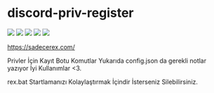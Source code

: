 # discord-priv-register


<img src="https://cdn.discordapp.com/attachments/959198147773612123/1294036627294785546/image.png?ex=67098d05&is=67083b85&hm=54cfcfff96a1a8094af2e06e419761bd2258bdef48de847621053cfbbb9be28e&">
<img src="https://cdn.discordapp.com/attachments/959198147773612123/1294036990156734578/image.png?ex=67098d5c&is=67083bdc&hm=9182fd7ed01bd2abcc84339fe774eab383998e1d1b7e4655335f89a7844201cb&">
<img src="https://cdn.discordapp.com/attachments/959198147773612123/1294037098159931432/image.png?ex=67098d76&is=67083bf6&hm=69dca8a8691f2a48406a227c079984cf9f3dfea8b4398c36b618eafe552ca37d&">
<img src="https://cdn.discordapp.com/attachments/959198147773612123/1294037421805011036/image.png?ex=67098dc3&is=67083c43&hm=6dc0b70e0c65aca50de2ccaecc1100610f8ae058c155f5b23852729b11e716e2&">
<img src="https://cdn.discordapp.com/attachments/959198147773612123/1294037525685600309/image.png?ex=67098ddc&is=67083c5c&hm=cad726982624af5ae2379e18ff9122c7a7301a6ddfbf27d9b16797191139b56f&">

https://sadecerex.com/ 

Privler İçin Kayıt Botu Komutlar Yukarıda config.json da gerekli notlar yazıyor İyi Kullanımlar <3.

rex.bat Startlamanızı Kolaylaştırmak İçindir İsterseniz Silebilirsiniz.
